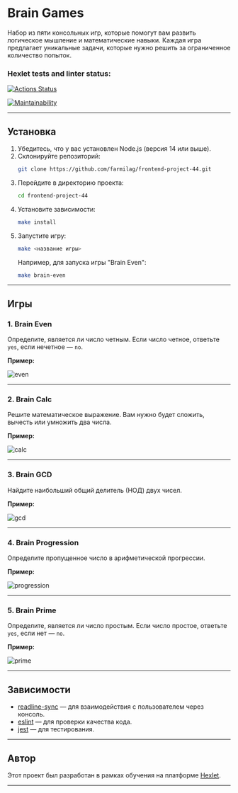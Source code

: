 

# Brain Games

Набор из пяти консольных игр, которые помогут вам развить логическое мышление и математические навыки. Каждая игра предлагает уникальные задачи, которые нужно решить за ограниченное количество попыток.

### Hexlet tests and linter status:
[![Actions Status](https://github.com/farmilag/frontend-project-44/actions/workflows/hexlet-check.yml/badge.svg)](https://github.com/farmilag/frontend-project-44/actions)

[![Maintainability](https://api.codeclimate.com/v1/badges/249e477cf10ec7a2ab05/maintainability)](https://codeclimate.com/github/farmilag/frontend-project-44/maintainability)

---

## Установка

1. Убедитесь, что у вас установлен Node.js (версия 14 или выше).
2. Склонируйте репозиторий:
   ```bash
   git clone https://github.com/farmilag/frontend-project-44.git
   ```
3. Перейдите в директорию проекта:
   ```bash
   cd frontend-project-44
   ```
4. Установите зависимости:
   ```bash
   make install
   ```
5. Запустите игру:
   ```bash
   make <название игры>
   ```
   Например, для запуска игры "Brain Even":
   ```bash
   make brain-even
   ```

---

## Игры

### 1. **Brain Even**
Определите, является ли число четным. Если число четное, ответьте `yes`, если нечетное — `no`.

**Пример:**

![even](https://github.com/user-attachments/assets/38a9ccb7-58f1-484a-88c0-21cb71bb0511)


---

### 2. **Brain Calc**
Решите математическое выражение. Вам нужно будет сложить, вычесть или умножить два числа.

**Пример:**

![calc](https://github.com/user-attachments/assets/8da16fdc-ca55-4847-be7f-4a62cade0dfd)


---

### 3. **Brain GCD**
Найдите наибольший общий делитель (НОД) двух чисел.

**Пример:**

![gcd](https://github.com/user-attachments/assets/75bab1a0-4dc8-4669-8c9b-bf8790ebc12c)


---

### 4. **Brain Progression**
Определите пропущенное число в арифметической прогрессии.

**Пример:**

![progression](https://github.com/user-attachments/assets/4d0ce668-d26e-43f0-8b85-1778f16302ac)


---

### 5. **Brain Prime**
Определите, является ли число простым. Если число простое, ответьте `yes`, если нет — `no`.

**Пример:**

![prime](https://github.com/user-attachments/assets/1f42c498-0b23-4d87-839e-fd7c19c91d7a)


---

## Зависимости

- [readline-sync](https://www.npmjs.com/package/readline-sync) — для взаимодействия с пользователем через консоль.
- [eslint](https://eslint.org/) — для проверки качества кода.
- [jest](https://jestjs.io/) — для тестирования.

---

## Автор

Этот проект был разработан в рамках обучения на платформе [Hexlet](https://hexlet.io/).

---

